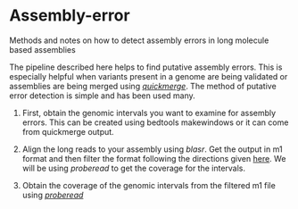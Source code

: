 # Assembly-error
Methods and notes on how to detect assembly errors in long molecule based assemblies

The pipeline described here helps to find putative assembly errors. This is especially helpful when variants present in a genome are being validated or assemblies are being merged using <i><a href="https://github.com/mahulchak/quickmerge">quickmerge</a></i>. The method of putative error detection is simple and has been used many.

1. First, obtain the genomic intervals you want to examine for assembly errors. This can be created using bedtools makewindows or it can come from quickmerge output.

2. Align the long reads to your assembly using <i>blasr</i>. Get the output in m1 format and then filter the format following the directions given <a href="https://github.com/mahulchak/proberead">here</a>. We will be using <i>proberead</i> to get the coverage for the intervals.

3. Obtain the coverage of the genomic intervals from the filtered m1 file using <i><a href="https://github.com/mahulchak/proberead">proberead</a></i>

